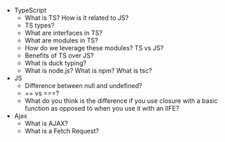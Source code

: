 * TypeScript
    * What is TS? How is it related to JS? 
    * TS types? 
    * What are interfaces in TS? 
    * What are modules in TS?
    *  How do we leverage these modules? TS vs JS? 
    * Benefits of TS over JS? 
    * What is duck typing?
    *  What is node.js? What is npm? What is tsc?
* JS
    * Difference between null and undefined? 
    * == vs ===? 
    * What do you think is the difference if you use closure with a basic function as opposed to when you use it with an IIFE?
* Ajax
    * What is AJAX?
    * What is a Fetch Request?